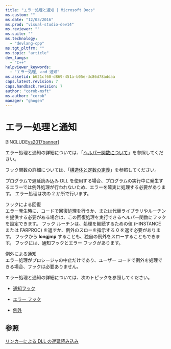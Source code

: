 ```yaml
---
title: "エラー処理と通知 | Microsoft Docs"
ms.custom: ""
ms.date: "12/03/2016"
ms.prod: "visual-studio-dev14"
ms.reviewer: ""
ms.suite: ""
ms.technology: 
  - "devlang-cpp"
ms.tgt_pltfrm: ""
ms.topic: "article"
dev_langs: 
  - "C++"
helpviewer_keywords: 
  - "エラー処理, and 通知"
ms.assetid: b621cf60-d869-451a-b05e-dc86d78addaa
caps.latest.revision: 7
caps.handback.revision: 7
author: "corob-msft"
ms.author: "corob"
manager: "ghogen"
---
```

# エラー処理と通知
[!INCLUDE[vs2017banner](../../assembler/inline/includes/vs2017banner.md)]

エラー処理と通知の詳細については、「[ヘルパー関数について](http://msdn.microsoft.com/ja-jp/6279c12c-d908-4967-b0b3-cabfc3e91d3d)」を参照してください。  
  
 フック関数の詳細については、「[構造体と定数の定義](../../build/reference/structure-and-constant-definitions.md)」を参照してください。  
  
 プログラムで遅延読み込み DLL を使用する場合、プログラムの実行中に発生するエラーでは例外処理が行われないため、エラーを確実に処理する必要があります。  エラー処理は次の 2 か所で行います。  
  
 フックによる回復  
 エラー発生時に、コードで回復処理を行うか、または代替ライブラリやルーチンを提供する必要がある場合は、この回復処理を実行できるヘルパー関数にフックを設定できます。  フック ルーチンは、処理を継続するための値 \(HINSTANCE または FARPROC\) を返すか、例外のスローを指示する 0 を返す必要があります。  フックから **longjmp** することも、独自の例外をスローすることもできます。  フックには、通知フックとエラー フックがあります。  
  
 例外による通知  
 エラー処理がプロシージャの中止だけであり、ユーザー コードで例外を処理できる場合、フックは必要ありません。  
  
 エラー処理と通知の詳細については、次のトピックを参照してください。  
  
-   [通知フック](../../build/reference/notification-hooks.md)  
  
-   [エラー フック](../Topic/Failure%20Hooks.md)  
  
-   [例外](../../build/reference/exceptions-c-cpp.md)  
  
## 参照  
 [リンカーによる DLL の遅延読み込み](../../build/reference/linker-support-for-delay-loaded-dlls.md)
